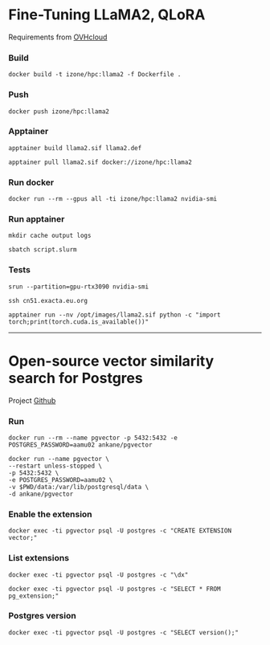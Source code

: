 # Fine-Tuning LLaMA2, QLoRA

Requirements from [OVHcloud](https://blog.ovhcloud.com/fine-tuning-llama-2-models-using-a-single-gpu-qlora-and-ai-notebooks/)

### Build
```
docker build -t izone/hpc:llama2 -f Dockerfile .
```

### Push
```
docker push izone/hpc:llama2
```

### Apptainer
```
apptainer build llama2.sif llama2.def
```
```
apptainer pull llama2.sif docker://izone/hpc:llama2
```

### Run docker
```
docker run --rm --gpus all -ti izone/hpc:llama2 nvidia-smi
```
### Run apptainer
```
mkdir cache output logs

sbatch script.slurm
```

### Tests
```
srun --partition=gpu-rtx3090 nvidia-smi
```
```
ssh cn51.exacta.eu.org

apptainer run --nv /opt/images/llama2.sif python -c "import torch;print(torch.cuda.is_available())"
```

-----
# Open-source vector similarity search for Postgres

Project [Github](https://github.com/pgvector/pgvector)

### Run
```
docker run --rm --name pgvector -p 5432:5432 -e POSTGRES_PASSWORD=aamu02 ankane/pgvector

docker run --name pgvector \
--restart unless-stopped \
-p 5432:5432 \
-e POSTGRES_PASSWORD=aamu02 \
-v $PWD/data:/var/lib/postgresql/data \
-d ankane/pgvector
```
### Enable the extension 
```
docker exec -ti pgvector psql -U postgres -c "CREATE EXTENSION vector;"
```
### List extensions
```
docker exec -ti pgvector psql -U postgres -c "\dx"

docker exec -ti pgvector psql -U postgres -c "SELECT * FROM pg_extension;"
```
### Postgres version
```
docker exec -ti pgvector psql -U postgres -c "SELECT version();"
```




